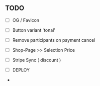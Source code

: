 ## TODO

- [ ] OG / Favicon
- [ ] Button variant 'tonal'
- [ ] Remove participants on payment cancel

- [ ] Shop-Page >> Selection Price
- [ ] Stripe Sync ( discount )
- [ ] DEPLOY
- 
